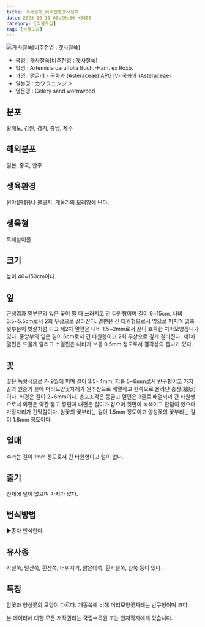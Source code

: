 ```yaml
---
title: 개사철쑥_비추천명갯사철쑥
date: 2023-10-11 00:29:36 +0800
category: [식물도감]
tag: [식물도감]
---
```




![개사철쑥[비추천명 : 갯사철쑥]](/fileUpload/plants/basic/Compositae/Artemisia/10479/10479_2_th2.jpg)
- 국명 : 개사철쑥[비추천명 : 갯사철쑥]
- 학명 : Artemisia caruifolia Buch.-Ham. ex Roxb.
- 과명 : 앵글러 - 국화과 (Asteraceae) APG Ⅳ- 국화과 (Asteraceae)
- 일본명 : カワラニンジン
- 영문명 : Celery sand wormwood


## 분포
황해도, 강원, 경기, 충남, 제주
## 해외분포
일본, 중국, 만주
## 생육환경
원야(原野)나 불모지, 개울가의 모래땅에 난다.
## 생육형
두해살이풀
## 크기
높이 40~150cm이다.
## 잎
근생엽과 밑부분의 잎은 꽃이 필 때 쓰러지고 긴 타원형이며 길이 9~15cm, 나비 3.5~5.5cm로서 2회 우상으로 갈라진다. 열편은 긴 타원형으로서 옆으로 퍼지며 엽축 윗부분이 빗살처럼 되고 제2차 열편은 나비 1.5~2mm로서 끝이 뾰족한 치아모양톱니가 있다. 중앙부의 잎은 길이 6cm로서 긴 타원형이고 2회 우상으로 깊게 갈라진다. 제1차 열편은 드물게 달리고 소열편은 나비가 보통 0.5mm 정도로서 결각상의 톱니가 있다.
## 꽃
꽃은 녹황색으로 7~9월에 피며 길이 3.5~4mm, 지름 5~6mm로서 반구형이고 가지 끝과 원줄기 끝에 머리모양꽃차례가 원추상으로 배열하고 한쪽으로 몰려난 총상(總狀)이다. 화경은 길이 2~6mm이다. 총포조각은 둥글고 열편은 3줄로 배열되며 긴 타원형으로서 외편은 약간 짧고 중편과 내편은 길이가 같으며 뒷면이 녹색이고 잔점이 있으며 가장자리가 건막질이다. 암꽃의 꽃부리는 길이 1.5mm 정도이고 양성꽃의 꽃부리는 길이 1.8mm 정도이다.
## 열매
수과는 길이 1mm 정도로서 긴 타원형이고 털이 없다.
## 줄기
전체에 털이 없으며 가지가 많다.
## 번식방법
▶종자 번식한다.
## 유사종
사철쑥, 털산쑥, 흰산쑥, 더위지기, 맑은대쑥, 흰사철쑥, 참쑥 등이 있다.
## 특징
암꽃과 양성꽃의 모양이 다르다. 개똥쑥에 비해 머리모양꽃차례는 반구형이며 크다.






본 데이터에 대한 모든 저작권리는 국립수목원 또는 원저작자에게 있습니다.
